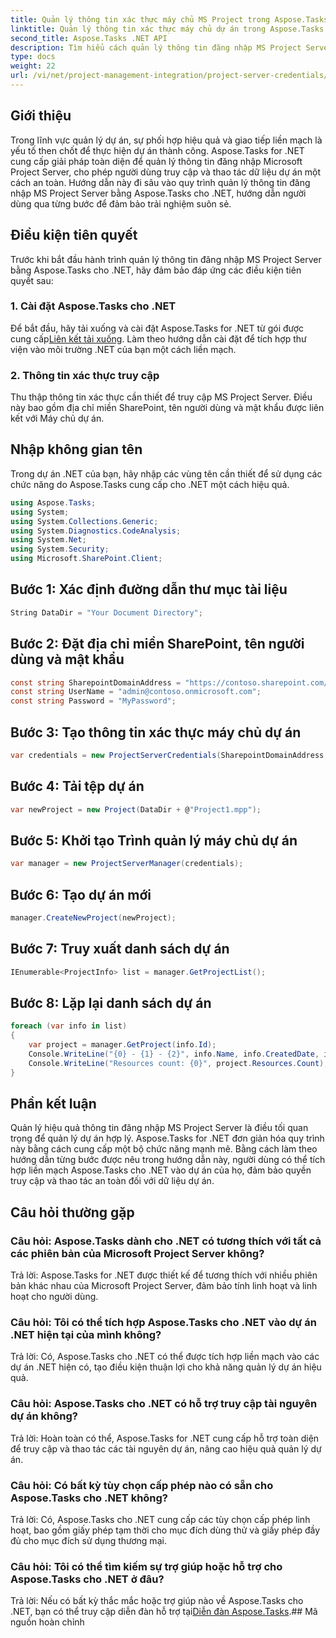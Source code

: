 ```yaml
---
title: Quản lý thông tin xác thực máy chủ MS Project trong Aspose.Tasks
linktitle: Quản lý thông tin xác thực máy chủ dự án trong Aspose.Tasks
second_title: Aspose.Tasks .NET API
description: Tìm hiểu cách quản lý thông tin đăng nhập MS Project Server một cách liền mạch với Aspose.Tasks cho .NET. Nâng cao hiệu quả quản lý dự án.
type: docs
weight: 22
url: /vi/net/project-management-integration/project-server-credentials/
---
```

## Giới thiệu
Trong lĩnh vực quản lý dự án, sự phối hợp hiệu quả và giao tiếp liền mạch là yếu tố then chốt để thực hiện dự án thành công. Aspose.Tasks for .NET cung cấp giải pháp toàn diện để quản lý thông tin đăng nhập Microsoft Project Server, cho phép người dùng truy cập và thao tác dữ liệu dự án một cách an toàn. Hướng dẫn này đi sâu vào quy trình quản lý thông tin đăng nhập MS Project Server bằng Aspose.Tasks cho .NET, hướng dẫn người dùng qua từng bước để đảm bảo trải nghiệm suôn sẻ.
## Điều kiện tiên quyết
Trước khi bắt đầu hành trình quản lý thông tin đăng nhập MS Project Server bằng Aspose.Tasks cho .NET, hãy đảm bảo đáp ứng các điều kiện tiên quyết sau:
### 1. Cài đặt Aspose.Tasks cho .NET
 Để bắt đầu, hãy tải xuống và cài đặt Aspose.Tasks for .NET từ gói được cung cấp[Liên kết tải xuống](https://releases.aspose.com/tasks/net/). Làm theo hướng dẫn cài đặt để tích hợp thư viện vào môi trường .NET của bạn một cách liền mạch.
### 2. Thông tin xác thực truy cập
Thu thập thông tin xác thực cần thiết để truy cập MS Project Server. Điều này bao gồm địa chỉ miền SharePoint, tên người dùng và mật khẩu được liên kết với Máy chủ dự án.

## Nhập không gian tên
Trong dự án .NET của bạn, hãy nhập các vùng tên cần thiết để sử dụng các chức năng do Aspose.Tasks cung cấp cho .NET một cách hiệu quả.

```csharp
using Aspose.Tasks;
using System;
using System.Collections.Generic;
using System.Diagnostics.CodeAnalysis;
using System.Net;
using System.Security;
using Microsoft.SharePoint.Client;

```

## Bước 1: Xác định đường dẫn thư mục tài liệu
```csharp
String DataDir = "Your Document Directory";
```
## Bước 2: Đặt địa chỉ miền SharePoint, tên người dùng và mật khẩu
```csharp
const string SharepointDomainAddress = "https://contoso.sharepoint.com/sites/pwa";
const string UserName = "admin@contoso.onmicrosoft.com";
const string Password = "MyPassword";
```
## Bước 3: Tạo thông tin xác thực máy chủ dự án
```csharp
var credentials = new ProjectServerCredentials(SharepointDomainAddress, UserName, Password);
```
## Bước 4: Tải tệp dự án
```csharp
var newProject = new Project(DataDir + @"Project1.mpp");
```
## Bước 5: Khởi tạo Trình quản lý máy chủ dự án
```csharp
var manager = new ProjectServerManager(credentials);
```
## Bước 6: Tạo dự án mới
```csharp
manager.CreateNewProject(newProject);
```
## Bước 7: Truy xuất danh sách dự án
```csharp
IEnumerable<ProjectInfo> list = manager.GetProjectList();
```
## Bước 8: Lặp lại danh sách dự án
```csharp
foreach (var info in list)
{
    var project = manager.GetProject(info.Id);
    Console.WriteLine("{0} - {1} - {2}", info.Name, info.CreatedDate, info.LastSavedDate);
    Console.WriteLine("Resources count: {0}", project.Resources.Count);
}
```

## Phần kết luận
Quản lý hiệu quả thông tin đăng nhập MS Project Server là điều tối quan trọng để quản lý dự án hợp lý. Aspose.Tasks for .NET đơn giản hóa quy trình này bằng cách cung cấp một bộ chức năng mạnh mẽ. Bằng cách làm theo hướng dẫn từng bước được nêu trong hướng dẫn này, người dùng có thể tích hợp liền mạch Aspose.Tasks cho .NET vào dự án của họ, đảm bảo quyền truy cập và thao tác an toàn đối với dữ liệu dự án.
## Câu hỏi thường gặp
### Câu hỏi: Aspose.Tasks dành cho .NET có tương thích với tất cả các phiên bản của Microsoft Project Server không?
Trả lời: Aspose.Tasks for .NET được thiết kế để tương thích với nhiều phiên bản khác nhau của Microsoft Project Server, đảm bảo tính linh hoạt và linh hoạt cho người dùng.
### Câu hỏi: Tôi có thể tích hợp Aspose.Tasks cho .NET vào dự án .NET hiện tại của mình không?
Trả lời: Có, Aspose.Tasks cho .NET có thể được tích hợp liền mạch vào các dự án .NET hiện có, tạo điều kiện thuận lợi cho khả năng quản lý dự án hiệu quả.
### Câu hỏi: Aspose.Tasks cho .NET có hỗ trợ truy cập tài nguyên dự án không?
Trả lời: Hoàn toàn có thể, Aspose.Tasks for .NET cung cấp hỗ trợ toàn diện để truy cập và thao tác các tài nguyên dự án, nâng cao hiệu quả quản lý dự án.
### Câu hỏi: Có bất kỳ tùy chọn cấp phép nào có sẵn cho Aspose.Tasks cho .NET không?
Trả lời: Có, Aspose.Tasks cho .NET cung cấp các tùy chọn cấp phép linh hoạt, bao gồm giấy phép tạm thời cho mục đích dùng thử và giấy phép đầy đủ cho mục đích sử dụng thương mại.
### Câu hỏi: Tôi có thể tìm kiếm sự trợ giúp hoặc hỗ trợ cho Aspose.Tasks cho .NET ở đâu?
 Trả lời: Nếu có bất kỳ thắc mắc hoặc trợ giúp nào về Aspose.Tasks cho .NET, bạn có thể truy cập diễn đàn hỗ trợ tại[Diễn đàn Aspose.Tasks](https://forum.aspose.com/c/tasks/15).## Mã nguồn hoàn chỉnh
